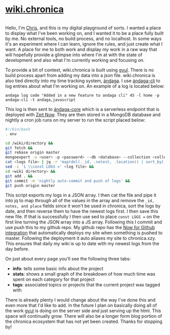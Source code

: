 # [wiki.chronica](https://github.com/ckipp01/wiki.chronica)

```scala mdoc:percentages:wiki.chronica
```

Hello, I'm [Chris](/me), and this is my digital playground of sorts. I wanted a
place to display what I've been working on, and I wanted it to be a place fully
built by me. No external tools, no build process, and no localhost. In some ways
it's an experiment where I can learn, ignore the rules, and just create what I
want. A place for me to both work and display my work in a raw way that will
hopefully provide a glimpse into where I'm at with the state of development and
also what I'm currently working and focusing on.

To provide a bit of context, wiki.chronica is built using [gyul](gyul.html). There
is no build process apart from adding my data into a json file. wiki.chronica is
also tied directly into my time tracking system, [ándaga](andaga.html). I use
[ándaga-cli](andaga-cli.html) to log entries about what I'm working on. An example
of a log is located below:

`andaga log code "Added in a new feature to andaga cli" 45 -l home -p andaga-cli -t andaga,javascript`

This log is then sent to [ándaga-core](andaga-core.html) which is a serverless
endpoint that is deployed with [Zeit Now](https://zeit.co). They are then stored
in a MongoDB database and nightly a cron job runs on my server to run the script
placed below:

```bash
#!/bin/bash
. env

cd /wiki/directory &&
git fetch &&
git rebase origin master
mongoexport -u <user> -p <password> --db <database> --collection <collection> --jsonArray --authenticationDatabase <dbi> --out <outdir> &&
cat <logs file> | jq -r 'map(del(._id, .notest, .location)) | sort_by(.date) | reverse' > <log dir> &j
sed -i '1 \\const LOGS =' <log file> &&
cd <wiki directory> &&
git add . &&
git commit -m 'nightly auto-commit and push of logs' &&
git push origin master
```

This script exports my logs in a JSON array. I then cat the file and pipe it
into jq to map through all of the values in the array and remove the `_id,
notes, and place` fields since it won't be used in chronica, sort the logs by
date, and then reverse them to have the newest logs first. I then save this new
file. If that is successfully I then use sed to place `const LOGS =` on the
first line turning the JSON array into a JS array. Following this I commit and
use push this to my github repo. My github repo has the
[Now for Github integration](https://zeit.co/docs/v2/integrations/now-for-github)
that automatically deploys my site when something is pushed to master. Following
the deployment it auto aliases my site to chronica.xzy. This ensures that daily
my wiki is up to date with my newest logs from the day before.

On just about every page you'll see the following three tabs:

  - **info**: tells some basic info about the project
  - **stats**: shows a small graph of the breakdown of how much time was spent on each category for that project
  - **tags**: associated topics or projects that the current project was tagged with

There is already plenty I would change about the way I've done this and even
more that I'd like to add. In the future I plan on basically doing all of the
work [gyul](gyul.html) is doing on the server side and just serving up the html.
This space will continually grow. There will also be a longer form blog portion
of the chronica ecosystem that has not yet been created. Thanks for stopping by!

